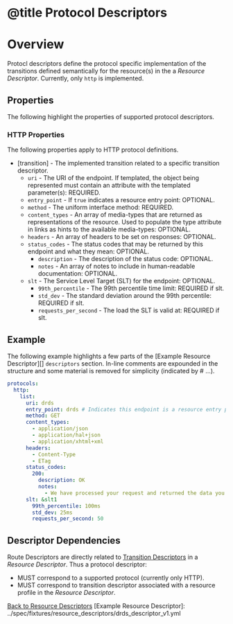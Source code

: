 # @title Protocol Descriptors
# Overview
Protocl descriptors define the protocol specific implementation of the transitions defined semantically for the 
resource(s) in the a _Resource Descriptor_. Currently, only `http` is implemented. 

## Properties
The following highlight the properties of supported protocol descriptors.

### HTTP Properties
The following properties apply to HTTP protocol definitions.
* \[transition\] - The implemented transition related to a specific transition descriptor.
    * `uri` - The URI of the endpoint. If templated, the object being represented must contain an attribute with the
    templated parameter(s): REQUIRED.
    * `entry_point` - If `true` indicates a resource entry point: OPTIONAL.
    * `method` - The uniform interface method: REQUIRED.
    * `content_types` - An array of media-types that are returned as representations of the resource. Used to populate the 
    type attribute in links as hints to the available media-types: OPTIONAL.
    * `headers` - An array of headers to be set on responses: OPTIONAL.
    * `status_codes` - The status codes that may be returned by this endpoint and what they mean: OPTIONAL.
        * `description` - The description of the status code: OPTIONAL.
        * `notes` - An array of notes to include in human-readable documentation: OPTIONAL.
    * `slt` - The Service Level Target (SLT) for the endpoint: OPTIONAL.
        * `99th_percentile` - The 99th percentile time limit: REQUIRED if slt.
        * `std_dev` - The standard deviation around the 99th percentile: REQUIRED if slt.
        * `requests_per_second` - The load the SLT is valid at: REQUIRED if slt.

## Example
The following example highlights a few parts of the [Example Resource Descriptor][] `descriptors` section. In-line 
comments are expounded in the structure and some material is removed for simplicity (indicated by # ...). 

```yaml
protocols:
  http:
    list:
      uri: drds
      entry_point: drds # Indicates this endpoint is a resource entry point for the protocol.
      method: GET
      content_types:
        - application/json
        - application/hal+json
        - application/xhtml+xml
      headers:
        - Content-Type
        - ETag
      status_codes:
        200:
          description: OK
          notes:
            - We have processed your request and returned the data you asked for.
      slt: &slt1
        99th_percentile: 100ms
        std_dev: 25ms
        requests_per_second: 50 
```

## Descriptor Dependencies
Route Descriptors are directly related to [Transition Descriptors](transition_descriptors.md) in a 
_Resource Descriptor_. Thus a protocol descriptor:

* MUST correspond to a supported protocol (currently only HTTP).
* MUST correspond to transition descriptor associated with a resource profile in the _Resource Descriptor_.

[Back to Resource Descriptors](resource_descriptors.md)
[Example Resource Descriptor]: ../spec/fixtures/resource_descriptors/drds_descriptor_v1.yml
